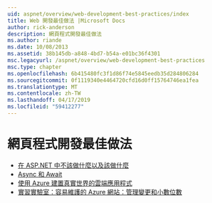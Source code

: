 ```yaml
---
uid: aspnet/overview/web-development-best-practices/index
title: Web 開發最佳做法 |Microsoft Docs
author: rick-anderson
description: 網頁程式開發最佳做法
ms.author: riande
ms.date: 10/08/2013
ms.assetid: 38b145db-a848-4bd7-b54a-e01bc36f4301
msc.legacyurl: /aspnet/overview/web-development-best-practices
msc.type: chapter
ms.openlocfilehash: 6b415480fc3f1d86f74e5845eedb35d284806284
ms.sourcegitcommit: 0f1119340e4464720cfd16d0ff15764746ea1fea
ms.translationtype: MT
ms.contentlocale: zh-TW
ms.lasthandoff: 04/17/2019
ms.locfileid: "59412277"
---
```

# <a name="web-development-best-practices"></a>網頁程式開發最佳做法


- [在 ASP.NET 中不該做什麼以及該做什麼](what-not-to-do-in-aspnet-and-what-to-do-instead.md)
- [Async 和 Await](async-and-await.md)
- [使用 Azure 建置真實世界的雲端應用程式](../developing-apps-with-windows-azure/building-real-world-cloud-apps-with-windows-azure/index.md)
- [實習實驗室：容易維護的 Azure 網站：管理變更和小數位數](../developing-apps-with-windows-azure/maintainable-azure-websites-managing-change-and-scale.md)
